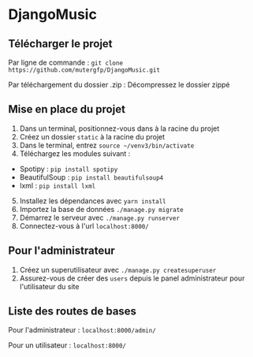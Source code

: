 # DjangoMusic

## Télécharger le projet

Par ligne de commande : `git clone https://github.com/mutergfp/DjangoMusic.git`

Par téléchargement du dossier .zip : Décompressez le dossier zippé

## Mise en place du projet

1. Dans un terminal, positionnez-vous dans à la racine du projet
2. Créez un dossier `static` à la racine du projet
3. Dans le terminal, entrez `source ~/venv3/bin/activate`
4. Téléchargez les modules suivant :
  - Spotipy : `pip install spotipy`
  - BeautifulSoup : `pip install beautifulsoup4`
  - lxml : `pip install lxml`
5. Installez les dépendances avec `yarn install`
6. Importez la base de données `./manage.py migrate`
7. Démarrez le serveur avec `./manage.py runserver`
8. Connectez-vous à l'url `localhost:8000/`

## Pour l'administrateur

1. Créez un superutilisateur avec `./manage.py createsuperuser`
2. Assurez-vous de créer des `users` depuis le panel administrateur pour l'utilisateur du site

## Liste des routes de bases

Pour l'administrateur : `localhost:8000/admin/`

Pour un utilisateur : `localhost:8000/`



